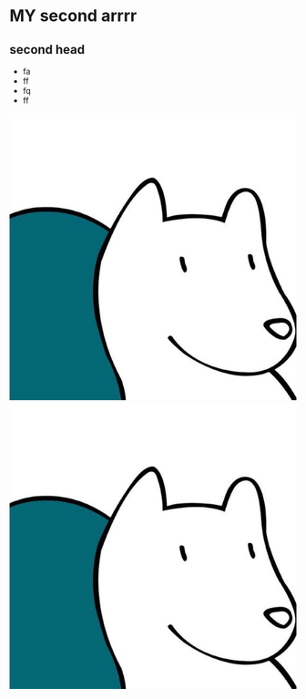 # MY second arrrr
## second head 
- fa
- ff
- fq
- ff

![fqwef](static/data/img/avatar.jpg)
![ffqwefqw](static/data/img/avatar2.jpg)